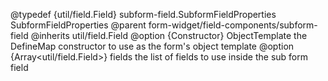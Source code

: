 
@typedef {util/field.Field} subform-field.SubformFieldProperties SubformFieldProperties
@parent form-widget/field-components/subform-field
@inherits util/field.Field
@option {Constructor} ObjectTemplate the DefineMap constructor to use as the form's object template
@option {Array<util/field.Field>} fields the list of fields to use inside the sub form field
